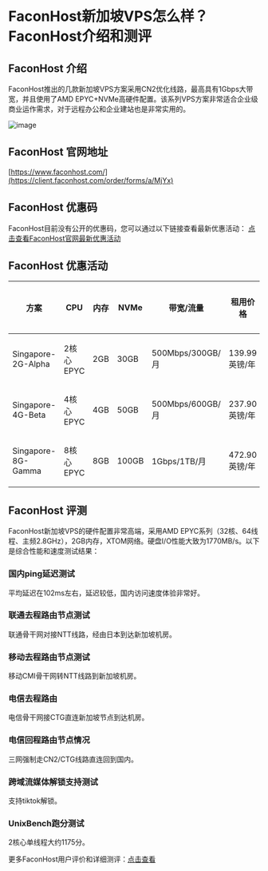 # FaconHost新加坡VPS怎么样？FaconHost介绍和测评

## FaconHost 介绍
FaconHost推出的几款新加坡VPS方案采用CN2优化线路，最高具有1Gbps大带宽，并且使用了AMD EPYC+NVMe高硬件配置。该系列VPS方案非常适合企业级商业运作需求，对于远程办公和企业建站也是非常实用的。

![image](https://github.com/wilfordt91/FaconHost/assets/169758307/355a7c98-4e20-4f45-a9ad-456ed7115b2e)

## FaconHost 官网地址
[https://www.faconhost.com/](https://client.faconhost.com/order/forms/a/MjYx)

## FaconHost 优惠码
FaconHost目前没有公开的优惠码，您可以通过以下链接查看最新优惠活动：
[点击查看FaconHost官网最新优惠活动](https://client.faconhost.com/order/forms/a/MjYx)

## FaconHost 优惠活动
| 方案                  | CPU           | 内存 | NVMe  | 带宽/流量         | 租用价格           | 购买地址                                                |
|-----------------------|---------------|------|-------|--------------------|---------------------|---------------------------------------------------------|
| Singapore-2G-Alpha    | 2核心EPYC     | 2GB  | 30GB  | 500Mbps/300GB/月   | 139.99英镑/年       | [点此购买](https://client.faconhost.com/order/forms/a/MjYx)             |
| Singapore-4G-Beta     | 4核心EPYC     | 4GB  | 50GB  | 500Mbps/600GB/月   | 237.90英镑/年       | [点此购买](https://client.faconhost.com/order/forms/a/MjYx)             |
| Singapore-8G-Gamma    | 8核心EPYC     | 8GB  | 100GB | 1Gbps/1TB/月       | 472.90英镑/年       | [点此购买](https://client.faconhost.com/order/forms/a/MjYx)             |

## FaconHost 评测
FaconHost新加坡VPS的硬件配置非常高端，采用AMD EPYC系列（32核、64线程、主频2.8GHz），2GB内存，XTOM网络。硬盘I/O性能大致为1770MB/s。以下是综合性能和速度测试结果：

### 国内ping延迟测试
平均延迟在102ms左右，延迟较低，国内访问速度体验非常好。

### 联通去程路由节点测试
联通骨干网对接NTT线路，经由日本到达新加坡机房。

### 移动去程路由节点测试
移动CMI骨干网转NTT线路到新加坡机房。

### 电信去程路由
电信骨干网接CTG直连新加坡节点到达机房。

### 电信回程路由节点情况
三网强制走CN2/CTG线路直连回到国内。

### 跨域流媒体解锁支持测试
支持tiktok解锁。
### UnixBench跑分测试
2核心单线程大约1175分。

更多FaconHost用户评价和详细测评：[点击查看](https://client.faconhost.com/order/forms/a/MjYx)
